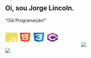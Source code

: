 ## Oi, sou Jorge Lincoln.
"Olá Programação!"

<div style="display: inline_block"><br>
  <img align="center" alt="jorgelincoln-Js" height="30" width="40" src="https://raw.githubusercontent.com/devicons/devicon/master/icons/javascript/javascript-plain.svg">
  <img align="center" alt="jorgelincoln-HTML" height="30" width="40" src="https://raw.githubusercontent.com/devicons/devicon/master/icons/html5/html5-original.svg">
  <img align="center" alt="jorgelincoln-CSS" height="30" width="40" src="https://raw.githubusercontent.com/devicons/devicon/master/icons/css3/css3-original.svg">
  <img align="center" alt="jorgelincoln-Csharp" height="30" width="40" src="https://raw.githubusercontent.com/devicons/devicon/master/icons/csharp/csharp-original.svg">
  
</div>
  
  <div align="center">
  <a href="https://github.com/JorgeLincoln">
  <img height="180em" src="https://github-readme-stats.vercel.app/api?username=jorgeLincoln&show_icons=true&theme=merko&include_all_commits=true&count_private=true"/>
  </div>
  
<div> 
  <a href = "mailto:jlincolnsg@hotmail.com"><img src="https://img.shields.io/badge/-hotmail-%23333?style=for-the-badge&logo=hotmail&logoColor=blue" target="_blank"></a>
 
</div>
